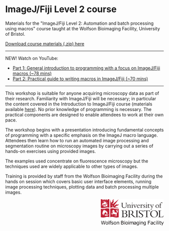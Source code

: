 ImageJ/Fiji Level 2 course
==========================

Materials for the "ImageJ/Fiji Level 2: Automation and batch processing using macros" course taught at the Wolfson Bioimaging Facility, University of Bristol.

[Download course materials (.zip) here](https://github.com/wbif-bristol/ImageJ-Fiji-Level-2-course/releases/download/v1.0.0/ImageJ-Fiji-Level-2-course_materials_1.0.0.zip)

----------
NEW! Watch on YouTube:
- [Part 1: General introduction to programming with a focus on ImageJ/Fiji macros (~78 mins)](https://www.youtube.com/watch?v=L-iRP3rh_1U)
- [Part 2: Practical guide to writing macros in ImageJ/Fiji (~70 mins)](https://www.youtube.com/watch?v=r7PHfeX8nWk)
----------

This workshop is suitable for anyone acquiring microscopy data as part of their research. Familiarity with ImageJ/Fiji will be necessary; in particular the content covered in the Introduction to ImageJ/Fiji course (materials available [here](https://github.com/wbif-bristol/ImageJ-Fiji-Level-1-course)). No prior knowledge of programming is necessary. The practical components are designed to enable attendees to work at their own pace.

The workshop begins with a presentation introducing fundamental concepts of programming with a specific emphasis on the ImageJ macro language. Attendees then learn how to run an automated image processing and segmentation routine on microscopy images by carrying out a series of hands-on exercises using provided images.

The examples used concentrate on fluorescence microscopy but the techniques used are widely applicable to other types of images.

Training is provided by staff from the Wolfson Bioimaging Facility during the hands on session which covers basic user interface elements, running image processing techniques, plotting data and batch processing multiple images.

<img src="./Resources/wbif-colour-logo.png" width="200px" align="right">
